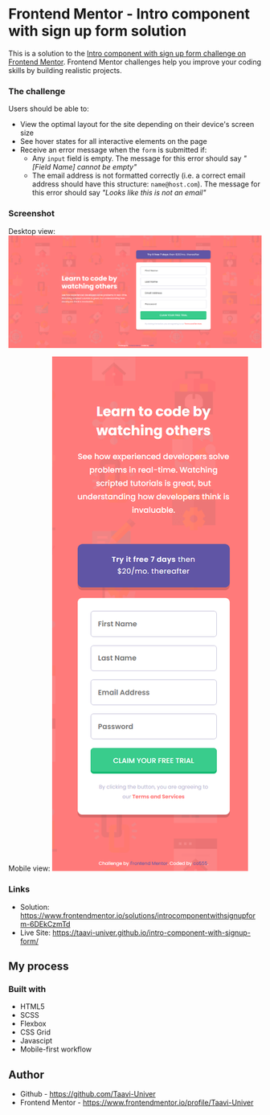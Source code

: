 # Frontend Mentor - Intro component with sign up form solution

This is a solution to the [Intro component with sign up form challenge on Frontend Mentor](https://www.frontendmentor.io/challenges/intro-component-with-signup-form-5cf91bd49edda32581d28fd1). Frontend Mentor challenges help you improve your coding skills by building realistic projects. 

### The challenge

Users should be able to:

- View the optimal layout for the site depending on their device's screen size
- See hover states for all interactive elements on the page
- Receive an error message when the `form` is submitted if:
  - Any `input` field is empty. The message for this error should say *"[Field Name] cannot be empty"*
  - The email address is not formatted correctly (i.e. a correct email address should have this structure: `name@host.com`). The message for this error should say *"Looks like this is not an email"*

### Screenshot

Desktop view:
![](./design/co555_intro-component-with-signup-form_Desktop.png)

Mobile view:
![](./design/co555_intro-component-with-signup-form_Mobile.png)



### Links

- Solution: https://www.frontendmentor.io/solutions/introcomponentwithsignupform-6DEkCzmTd
- Live Site: https://taavi-univer.github.io/intro-component-with-signup-form/

## My process

### Built with

- HTML5
- SCSS
- Flexbox
- CSS Grid
- Javascipt
- Mobile-first workflow

## Author

- Github - https://github.com/Taavi-Univer
- Frontend Mentor - https://www.frontendmentor.io/profile/Taavi-Univer
